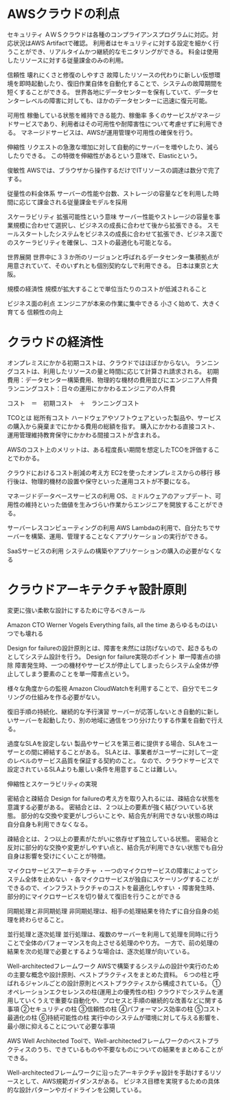 # AWSクラウドの利点
セキュリティ
ＡＷＳクラウドは各種のコンプライアンスプログラムに対応。対応状況はAWS Artifactで確認。
利用者はセキュリティに対する設定を細かく行うことができ、リアルタイムかつ継続的なモニタリングができる。
料金は使用したリソースに対する従量課金のみの利用。

信頼性
壊れにくさと修復のしやすさ
故障したリソースの代わりに新しい仮想環境を即時起動したり、復旧作業自体を自動化することで、システムの故障期間を短くすることができる。
世界各地にデータセンターを保有していて、データセンターレベルの障害に対しても、ほかのデータセンターに迅速に復元可能。

可用性
稼働している状態を維持できる能力、稼働率
多くのサービスがマネージドサービスであり、利用者はその可用性や耐障害性について考慮せずに利用できる。
マネージドサービスは、AWSが運用管理や可用性の確保を行う。

伸縮性
リクエストの急激な増加に対して自動的にサーバーを増やしたり、減らしたりできる。
この特徴を伸縮性があるという意味で、Elasticという。

俊敏性
AWSでは、ブラウザから操作するだけでITリソースの調達は数分で完了する。


従量性の料金体系
サーバーの性能や台数、ストレージの容量などを利用した時間に応じて課金される従量課金モデルを採用

スケーラビリティ
拡張可能性という意味
サーバー性能やストレージの容量を事業規模に合わせて選択し、ビジネスの成長に合わせて後から拡張できる。
スモールスタートしたシステムをビジネスの成長に合わせて拡張でき、ビジネス面でのスケーラビリティを確保し、コストの最適化も可能となる。

世界展開
世界中に３３か所のリージョンと呼ばれるデータセンター集積拠点が用意されていて、そのいずれとも個別契約なしで利用できる。
日本は東京と大阪。

規模の経済性
規模が拡大することで単位当たりのコストが低減されること

ビジネス面の利点
エンジニアが本来の作業に集中できる
小さく始めて、大きく育てる
信頼性の向上

# クラウドの経済性
オンプレミスにかかる初期コストは、クラウドではほぼかからない。
ランニングコストは、利用したリソースの量と時間に応じて計算され請求される。
初期費用：データセンター構築費用、物理的な機材の費用並びにエンジニア人件費
ランニングコスト：日々の運用にかかわるエンジニアの人件費

コスト　＝　初期コスト　＋　ランニングコスト

TCOとは
総所有コスト
ハードウェアやソフトウェアといった製品や、サービスの購入から廃棄までにかかる費用の総額を指す。
購入にかかわる直接コスト、運用管理維持教育保守にかかわる間接コストが含まれる。

AWSのコスト上のメリットは、ある程度長い期間を想定したTCOを評価することでわかる。

クラウドにおけるコスト削減の考え方
EC2を使ったオンプレミスからの移行
移行後は、物理的機材の設置や保守といった運用コストが不要になる。

マネージドデータベースサービスの利用
OS、ミドルウェアのアップデート、可用性の維持といった価値を生みづらい作業からエンジニアを開放することができる。

サーバーレスコンピューティングの利用
AWS Lambdaの利用で、自分たちでサーバーを構築、運用、管理することなくアプリケーションの実行ができる。

SaaSサービスの利用
システムの構築やアプリケーションの購入の必要がなくなる

# クラウドアーキテクチャ設計原則
変更に強い柔軟な設計にするために守るべきルール

Amazon CTO Werner Vogels
Everything fails, all the time
あらゆるものはいつでも壊れる

Design for failureの設計原則とは、障害を未然には防げないので、起きるものとしてシステム設計を行う。
Design for failure実現のポイント
単一障害点の排除
障害発生時、一つの機材やサービスが停止してしまったらシステム全体が停止してしまう要素のことを単一障害点という。

様々な角度からの監視
Amazon CloudWatchを利用することで、自分でモニタリングの仕組みを作る必要がない。

復旧手順の持続化、継続的な予行演習
サーバーが応答しないとき自動的に新しいサーバーを起動したり、別の地域に通信をつり分けたりする作業を自動で行える。

過度なSLAを設定しない
製品やサービスを第三者に提供する場合、SLAをユーザーとの間に締結することがある。
SLAとは、事業者がユーザーに対して一定のレベルのサービス品質を保証する契約のこと。
なので、クラウドサービスで設定されているSLAよりも厳しい条件を用意することは難しい。

伸縮性とスケーラビリティの実現


密結合と疎結合
Design for failureの考え方を取り入れるには、疎結合な状態を意識する必要がある。
密結合とは、２つ以上の要素が強く結びついている状態。
部分的な交換や変更がしづらいことや、結合先が利用できない状態の時は自分自身も利用できなくなる。

疎結合とは、２つ以上の要素がたがいに依存せず独立している状態。
密結合と反対に部分的な交換や変更がしやすい点と、結合先が利用できない状態でも自分自身は影響を受けにくいことが特徴。

マイクロサービスアーキテクチャ
・一つのマイクロサービスの障害によってシステム全体を止めない
・各マイクロサービスが独自にスケーリングすることができるので、インフラストラクチャのコストを最適化しやすい
・障害発生時、部分的にマイクロサービスを切り替えて復旧を行うことができる

同期処理と非同期処理
非同期処理は、相手の処理結果を待たずに自分自身の処理を終わらせること。

並行処理と逐次処理
並行処理は、複数のサーバーを利用して処理を同時に行うことで全体のパフォーマンスを向上させる処理のやり方。
一方で、前の処理の結果を次の処理で必要とするような場合は、逐次処理が向いている。

Well-architectedフレームワーク
AWSで構築するシステムの設計や実行のための主要な概念や設計原則、ベストプラクティスをまとめた資料。
６つの柱と呼ばれるジャンルごとの設計原則とベストプラクティスから構成されている。
①オペレーションエクセレンスの柱(運用上の優秀性の柱)
クラウドでシステムを運用していくうえで重要な自動化や、プロセスと手順の継続的な改善などに関する事項
②セキュリティの柱
③信頼性の柱
④パフォーマンス効率の柱
⑤コスト最適化の柱
⑥持続可能性の柱
実行中のシステムが環境に対して与える影響を、最小限に抑えることについて必要な事項

AWS Well Architected Toolで、Well-architectedフレームワークのベストプラクティスのうち、できているものや不要なものについての結果をまとめることができる。

Well-architectedフレームワークに沿ったアーキテクチャ設計を手助けするリソースとして、AWS規範ガイダンスがある。
ビジネス目標を実現するための具体的な設計パターンやガイドラインを公開している。